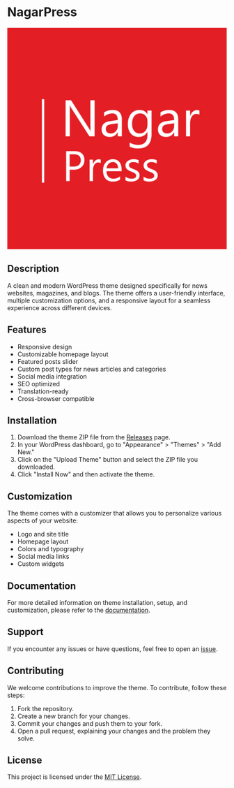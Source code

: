 # NagarPress

![Theme Screenshot](screenshot.png)

## Description

A clean and modern WordPress theme designed specifically for news websites, magazines, and blogs. The theme offers a user-friendly interface, multiple customization options, and a responsive layout for a seamless experience across different devices.

## Features

- Responsive design
- Customizable homepage layout
- Featured posts slider
- Custom post types for news articles and categories
- Social media integration
- SEO optimized
- Translation-ready
- Cross-browser compatible

## Installation

1. Download the theme ZIP file from the [Releases](https://github.com/your-username/your-theme-name/releases) page.
2. In your WordPress dashboard, go to "Appearance" > "Themes" > "Add New."
3. Click on the "Upload Theme" button and select the ZIP file you downloaded.
4. Click "Install Now" and then activate the theme.

## Customization

The theme comes with a customizer that allows you to personalize various aspects of your website:

- Logo and site title
- Homepage layout
- Colors and typography
- Social media links
- Custom widgets

## Documentation

For more detailed information on theme installation, setup, and customization, please refer to the [documentation](docs/user-guide.md).

## Support

If you encounter any issues or have questions, feel free to open an [issue](https://github.com/your-username/your-theme-name/issues).

## Contributing

We welcome contributions to improve the theme. To contribute, follow these steps:

1. Fork the repository.
2. Create a new branch for your changes.
3. Commit your changes and push them to your fork.
4. Open a pull request, explaining your changes and the problem they solve.

## License

This project is licensed under the [MIT License](LICENSE).
